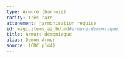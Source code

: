 ```yaml
---
type: Armure (harnois)
rarity: très rare
attunement: harmonisation requise
id: magicitems_az_hd.md#armure-démoniaque
title: Armure démoniaque
alias: Demon Armor
source: (CDC p144)
---
```


